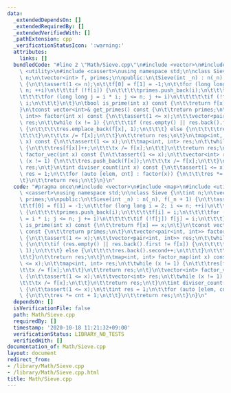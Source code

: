 ```yaml
---
data:
  _extendedDependsOn: []
  _extendedRequiredBy: []
  _extendedVerifiedWith: []
  _pathExtension: cpp
  _verificationStatusIcon: ':warning:'
  attributes:
    links: []
  bundledCode: "#line 2 \"Math/Sieve.cpp\"\n#include <vector>\n#include <map>\n#include\
    \ <utility>\n#include <cassert>\nusing namespace std;\n\nclass Sieve {\n\tint\
    \ n;\n\tvector<int> f, primes;\n\npublic:\n\tSieve(int _n) : n(_n), f(_n + 1)\
    \ {\n\t\tassert(1 <= n);\n\t\tf[0] = f[1] = -1;\n\t\tfor (long long i = 2; i <=\
    \ n; ++i)\n\t\t\tif (!f[i]) {\n\t\t\t\tprimes.push_back(i);\n\t\t\t\tf[i] = i;\n\
    \t\t\t\tfor (long long j = i * i; j <= n; j += i)\n\t\t\t\t\tif (!f[j]) f[j] =\
    \ i;\n\t\t\t}\n\t}\n\tbool is_prime(int x) const {\n\t\treturn f[x] == x;\n\t\
    }\n\tconst vector<int>& get_primes() const {\n\t\treturn primes;\n\t}\n\tvector<pair<int,\
    \ int>> factor(int x) const {\n\t\tassert(1 <= x);\n\t\tvector<pair<int, int>>\
    \ res;\n\t\twhile (x != 1) {\n\t\t\tif (res.empty() || res.back().first != f[x])\
    \ {\n\t\t\t\tres.emplace_back(f[x], 1);\n\t\t\t} else {\n\t\t\t\tres.back().second++;\n\
    \t\t\t}\n\t\t\tx /= f[x];\n\t\t}\n\t\treturn res;\n\t}\n\tmap<int, int> factor_map(int\
    \ x) const {\n\t\tassert(1 <= x);\n\t\tmap<int, int> res;\n\t\twhile (x != 1)\
    \ {\n\t\t\tres[f[x]]++;\n\t\t\tx /= f[x];\n\t\t}\n\t\treturn res;\n\t}\n\tvector<int>\
    \ factor_vec(int x) const {\n\t\tassert(1 <= x);\n\t\tvector<int> res;\n\t\twhile\
    \ (x != 1) {\n\t\t\tres.push_back(f[x]);\n\t\t\tx /= f[x];\n\t\t}\n\t\treturn\
    \ res;\n\t}\n\tint diviser_count(int x) const {\n\t\tassert(1 <= x);\n\t\tint\
    \ res = 1;\n\t\tfor (auto [elem, cnt] : factor(x)) {\n\t\t\tres *= cnt + 1;\n\t\
    \t}\n\t\treturn res;\n\t}\n}\n"
  code: "#pragma once\n#include <vector>\n#include <map>\n#include <utility>\n#include\
    \ <cassert>\nusing namespace std;\n\nclass Sieve {\n\tint n;\n\tvector<int> f,\
    \ primes;\n\npublic:\n\tSieve(int _n) : n(_n), f(_n + 1) {\n\t\tassert(1 <= n);\n\
    \t\tf[0] = f[1] = -1;\n\t\tfor (long long i = 2; i <= n; ++i)\n\t\t\tif (!f[i])\
    \ {\n\t\t\t\tprimes.push_back(i);\n\t\t\t\tf[i] = i;\n\t\t\t\tfor (long long j\
    \ = i * i; j <= n; j += i)\n\t\t\t\t\tif (!f[j]) f[j] = i;\n\t\t\t}\n\t}\n\tbool\
    \ is_prime(int x) const {\n\t\treturn f[x] == x;\n\t}\n\tconst vector<int>& get_primes()\
    \ const {\n\t\treturn primes;\n\t}\n\tvector<pair<int, int>> factor(int x) const\
    \ {\n\t\tassert(1 <= x);\n\t\tvector<pair<int, int>> res;\n\t\twhile (x != 1)\
    \ {\n\t\t\tif (res.empty() || res.back().first != f[x]) {\n\t\t\t\tres.emplace_back(f[x],\
    \ 1);\n\t\t\t} else {\n\t\t\t\tres.back().second++;\n\t\t\t}\n\t\t\tx /= f[x];\n\
    \t\t}\n\t\treturn res;\n\t}\n\tmap<int, int> factor_map(int x) const {\n\t\tassert(1\
    \ <= x);\n\t\tmap<int, int> res;\n\t\twhile (x != 1) {\n\t\t\tres[f[x]]++;\n\t\
    \t\tx /= f[x];\n\t\t}\n\t\treturn res;\n\t}\n\tvector<int> factor_vec(int x) const\
    \ {\n\t\tassert(1 <= x);\n\t\tvector<int> res;\n\t\twhile (x != 1) {\n\t\t\tres.push_back(f[x]);\n\
    \t\t\tx /= f[x];\n\t\t}\n\t\treturn res;\n\t}\n\tint diviser_count(int x) const\
    \ {\n\t\tassert(1 <= x);\n\t\tint res = 1;\n\t\tfor (auto [elem, cnt] : factor(x))\
    \ {\n\t\t\tres *= cnt + 1;\n\t\t}\n\t\treturn res;\n\t}\n}\n"
  dependsOn: []
  isVerificationFile: false
  path: Math/Sieve.cpp
  requiredBy: []
  timestamp: '2020-10-18 11:21:32+09:00'
  verificationStatus: LIBRARY_NO_TESTS
  verifiedWith: []
documentation_of: Math/Sieve.cpp
layout: document
redirect_from:
- /library/Math/Sieve.cpp
- /library/Math/Sieve.cpp.html
title: Math/Sieve.cpp
---
```

